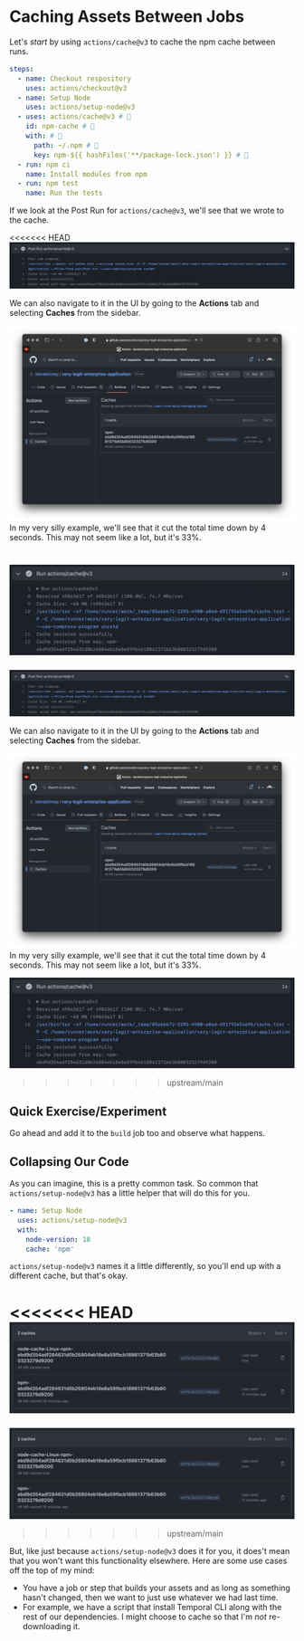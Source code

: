 # Caching Assets Between Jobs

Let's _start_ by using `actions/cache@v3` to cache the npm cache between runs.

```yaml
steps:
  - name: Checkout respository
    uses: actions/checkout@v3
  - name: Setup Node
    uses: actions/setup-node@v3
  - uses: actions/cache@v3 # 👀
    id: npm-cache # 👀
    with: # 👀
      path: ~/.npm # 👀
      key: npm-${{ hashFiles('**/package-lock.json') }} # 👀
  - run: npm ci
    name: Install modules from npm
  - run: npm test
    name: Run the tests
```

If we look at the Post Run for `actions/cache@v3`, we'll see that we wrote to the cache.

<<<<<<< HEAD
![Writing to the Cache](../public/writing-to-the-cache.png)

We can also navigate to it in the UI by going to the **Actions** tab and selecting **Caches** from the sidebar.

![Using the Cache](../public/caches-in-actions.png)
In my very silly example, we'll see that it cut the total time down by 4 seconds. This may not seem like a lot, but it's 33%.

![Reading from the Cache](../public/reading-from-the-cache.png)
=======
![Writing to the Cache](../assets/writing-to-the-cache.png)

We can also navigate to it in the UI by going to the **Actions** tab and selecting **Caches** from the sidebar.

![Using the Cache](../assets/caches-in-actions.png)
In my very silly example, we'll see that it cut the total time down by 4 seconds. This may not seem like a lot, but it's 33%.

![Reading from the Cache](../assets/reading-from-the-cache.png)
>>>>>>> upstream/main

## Quick Exercise/Experiment

Go ahead and add it to the `build` job too and observe what happens.

## Collapsing Our Code

As you can imagine, this is a pretty common task. So common that `actions/setup-node@v3` has a little helper that will do this for you.

```yml
- name: Setup Node
  uses: actions/setup-node@v3
  with:
    node-version: 18
    cache: 'npm'
```

`actions/setup-node@v3` names it a little differently, so you'll end up with a different cache, but that's okay.

<<<<<<< HEAD
![The Tale of Two Caches](../public/tale-of-two-caches.png)
=======
![The Tale of Two Caches](../assets/tale-of-two-caches.png)
>>>>>>> upstream/main

But, like just because `actions/setup-node@v3` does it for you, it does't mean that you won't want this functionality elsewhere. Here are some use cases off the top of my mind:

- You have a job or step that builds your assets and as long as something hasn't changed, then we want to just use whatever we had last time.
- For example, we have a script that install Temporal CLI along with the rest of our dependencies. I might choose to cache so that I'm _not_ re-downloading it.
